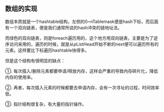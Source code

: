 ## 数组的实现

数组本质就是一个hashtable结构，左侧的0~nTablemask便是hash下标，而后面有一个双向链表，便是我们通常所说的hash冲突的链地址法。

而绿色的双向链表，则是foreach遍历用的，这个地方用双向链表，主要是为了逆序访问来用的，遍历的时候，就是从pListHead开始不断的next便可以遍历所有的元素。这样要比下标遍历hashtable快得多。

但是这个结构有很明显的缺点：

①. 每次插入/删除元素都要申请/释放内存，这样会严重的导致内存碎片化，降低内存的使用率。

②. 再者，每次插入元素的时候都要去申请内存，会有一次寻址的过程，时间效率低。

③. 指针结构很复杂，有大量的指针操作。




